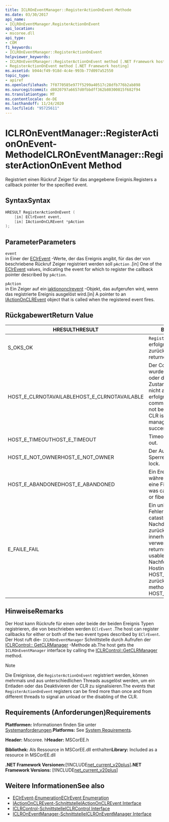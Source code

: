 ```yaml
---
title: ICLROnEventManager::RegisterActionOnEvent-Methode
ms.date: 03/30/2017
api_name:
- ICLROnEventManager.RegisterActionOnEvent
api_location:
- mscoree.dll
api_type:
- COM
f1_keywords:
- ICLROnEventManager::RegisterActionOnEvent
helpviewer_keywords:
- ICLROnEventManager::RegisterActionOnEvent method [.NET Framework hosting]
- RegisterActionOnEvent method [.NET Framework hosting]
ms.assetid: b944cf49-918d-4c4e-993b-77d097a52550
topic_type:
- apiref
ms.openlocfilehash: 7f0770585e977f5299a40517c28dfb776b2ab898
ms.sourcegitcommit: d8020797a6657d0fbbdff362b80300815f682f94
ms.translationtype: MT
ms.contentlocale: de-DE
ms.lasthandoff: 11/24/2020
ms.locfileid: "95725611"
---
```

# <a name="iclroneventmanagerregisteractiononevent-method"></a><span data-ttu-id="7d917-102">ICLROnEventManager::RegisterActionOnEvent-Methode</span><span class="sxs-lookup"><span data-stu-id="7d917-102">ICLROnEventManager::RegisterActionOnEvent Method</span></span>

<span data-ttu-id="7d917-103">Registriert einen Rückruf Zeiger für das angegebene Ereignis.</span><span class="sxs-lookup"><span data-stu-id="7d917-103">Registers a callback pointer for the specified event.</span></span>  
  
## <a name="syntax"></a><span data-ttu-id="7d917-104">Syntax</span><span class="sxs-lookup"><span data-stu-id="7d917-104">Syntax</span></span>  
  
```cpp  
HRESULT RegisterActionOnEvent (  
    [in] EClrEvent event,  
    [in] IActionOnCLREvent *pAction  
);  
```  
  
## <a name="parameters"></a><span data-ttu-id="7d917-105">Parameter</span><span class="sxs-lookup"><span data-stu-id="7d917-105">Parameters</span></span>  

 `event`  
 <span data-ttu-id="7d917-106">in Einer der [EClrEvent](eclrevent-enumeration.md) -Werte, der das Ereignis angibt, für das der von beschriebene Rückruf Zeiger registriert werden soll `pAction` .</span><span class="sxs-lookup"><span data-stu-id="7d917-106">[in] One of the [EClrEvent](eclrevent-enumeration.md) values, indicating the event for which to register the callback pointer described by `pAction`.</span></span>  
  
 `pAction`  
 <span data-ttu-id="7d917-107">in Ein Zeiger auf ein [iaktiononclrevent](iactiononclrevent-interface.md) -Objekt, das aufgerufen wird, wenn das registrierte Ereignis ausgelöst wird.</span><span class="sxs-lookup"><span data-stu-id="7d917-107">[in] A pointer to an [IActionOnCLREvent](iactiononclrevent-interface.md) object that is called when the registered event fires.</span></span>  
  
## <a name="return-value"></a><span data-ttu-id="7d917-108">Rückgabewert</span><span class="sxs-lookup"><span data-stu-id="7d917-108">Return Value</span></span>  
  
|<span data-ttu-id="7d917-109">HRESULT</span><span class="sxs-lookup"><span data-stu-id="7d917-109">HRESULT</span></span>|<span data-ttu-id="7d917-110">BESCHREIBUNG</span><span class="sxs-lookup"><span data-stu-id="7d917-110">Description</span></span>|  
|-------------|-----------------|  
|<span data-ttu-id="7d917-111">S_OK</span><span class="sxs-lookup"><span data-stu-id="7d917-111">S_OK</span></span>|<span data-ttu-id="7d917-112">`RegisterActionOnEvent` wurde erfolgreich zurückgegeben.</span><span class="sxs-lookup"><span data-stu-id="7d917-112">`RegisterActionOnEvent` returned successfully.</span></span>|  
|<span data-ttu-id="7d917-113">HOST_E_CLRNOTAVAILABLE</span><span class="sxs-lookup"><span data-stu-id="7d917-113">HOST_E_CLRNOTAVAILABLE</span></span>|<span data-ttu-id="7d917-114">Der Common Language Runtime (CLR) wurde nicht in einen Prozess geladen, oder die CLR befindet sich in einem Zustand, in dem Sie verwalteten Code nicht ausführen oder den-Befehl nicht erfolgreich verarbeiten kann.</span><span class="sxs-lookup"><span data-stu-id="7d917-114">The common language runtime (CLR) has not been loaded into a process, or the CLR is in a state in which it cannot run managed code or process the call successfully.</span></span>|  
|<span data-ttu-id="7d917-115">HOST_E_TIMEOUT</span><span class="sxs-lookup"><span data-stu-id="7d917-115">HOST_E_TIMEOUT</span></span>|<span data-ttu-id="7d917-116">Timeout des Aufrufes.</span><span class="sxs-lookup"><span data-stu-id="7d917-116">The call timed out.</span></span>|  
|<span data-ttu-id="7d917-117">HOST_E_NOT_OWNER</span><span class="sxs-lookup"><span data-stu-id="7d917-117">HOST_E_NOT_OWNER</span></span>|<span data-ttu-id="7d917-118">Der Aufrufer ist nicht Besitzer der Sperre.</span><span class="sxs-lookup"><span data-stu-id="7d917-118">The caller does not own the lock.</span></span>|  
|<span data-ttu-id="7d917-119">HOST_E_ABANDONED</span><span class="sxs-lookup"><span data-stu-id="7d917-119">HOST_E_ABANDONED</span></span>|<span data-ttu-id="7d917-120">Ein Ereignis wurde abgebrochen, während ein blockierter Thread oder eine Fiber darauf wartete.</span><span class="sxs-lookup"><span data-stu-id="7d917-120">An event was canceled while a blocked thread or fiber was waiting on it.</span></span>|  
|<span data-ttu-id="7d917-121">E_FAIL</span><span class="sxs-lookup"><span data-stu-id="7d917-121">E_FAIL</span></span>|<span data-ttu-id="7d917-122">Ein unbekannter schwerwiegender Fehler ist aufgetreten.</span><span class="sxs-lookup"><span data-stu-id="7d917-122">An unknown catastrophic failure occurred.</span></span> <span data-ttu-id="7d917-123">Nachdem eine Methode E_FAIL zurückgegeben hat, kann die CLR innerhalb des Prozesses nicht mehr verwendet werden.</span><span class="sxs-lookup"><span data-stu-id="7d917-123">After a method returns E_FAIL, the CLR is no longer usable within the process.</span></span> <span data-ttu-id="7d917-124">Nachfolgende Aufrufe von Hostingmethoden geben HOST_E_CLRNOTAVAILABLE zurück.</span><span class="sxs-lookup"><span data-stu-id="7d917-124">Subsequent calls to hosting methods return HOST_E_CLRNOTAVAILABLE.</span></span>|  
  
## <a name="remarks"></a><span data-ttu-id="7d917-125">Hinweise</span><span class="sxs-lookup"><span data-stu-id="7d917-125">Remarks</span></span>  

 <span data-ttu-id="7d917-126">Der Host kann Rückrufe für einen oder beide der beiden Ereignis Typen registrieren, die von beschrieben werden `EClrEvent` .</span><span class="sxs-lookup"><span data-stu-id="7d917-126">The host can register callbacks for either or both of the two event types described by `EClrEvent`.</span></span> <span data-ttu-id="7d917-127">Der Host ruft die- `ICLROnEventManager` Schnittstelle durch Aufrufen der [ICLRControl:: GetCLRManager](iclrcontrol-getclrmanager-method.md) -Methode ab.</span><span class="sxs-lookup"><span data-stu-id="7d917-127">The host gets the `ICLROnEventManager` interface by calling the [ICLRControl::GetCLRManager](iclrcontrol-getclrmanager-method.md) method.</span></span>  
  
> [!NOTE]
> <span data-ttu-id="7d917-128">Die Ereignisse, die `RegisterActionOnEvent` registriert werden, können mehrmals und aus unterschiedlichen Threads ausgelöst werden, um ein Entladen oder das Deaktivieren der CLR zu signalisieren.</span><span class="sxs-lookup"><span data-stu-id="7d917-128">The events that `RegisterActionOnEvent` registers can be fired more than once and from different threads to signal an unload or the disabling of the CLR.</span></span>  
  
## <a name="requirements"></a><span data-ttu-id="7d917-129">Requirements (Anforderungen)</span><span class="sxs-lookup"><span data-stu-id="7d917-129">Requirements</span></span>  

 <span data-ttu-id="7d917-130">**Plattformen:** Informationen finden Sie unter [Systemanforderungen](../../get-started/system-requirements.md).</span><span class="sxs-lookup"><span data-stu-id="7d917-130">**Platforms:** See [System Requirements](../../get-started/system-requirements.md).</span></span>  
  
 <span data-ttu-id="7d917-131">**Header:** Mscoree. h</span><span class="sxs-lookup"><span data-stu-id="7d917-131">**Header:** MSCorEE.h</span></span>  
  
 <span data-ttu-id="7d917-132">**Bibliothek:** Als Ressource in MSCorEE.dll enthalten</span><span class="sxs-lookup"><span data-stu-id="7d917-132">**Library:** Included as a resource in MSCorEE.dll</span></span>  
  
 <span data-ttu-id="7d917-133">**.NET Framework Versionen:**[!INCLUDE[net_current_v20plus](../../../../includes/net-current-v20plus-md.md)]</span><span class="sxs-lookup"><span data-stu-id="7d917-133">**.NET Framework Versions:** [!INCLUDE[net_current_v20plus](../../../../includes/net-current-v20plus-md.md)]</span></span>  
  
## <a name="see-also"></a><span data-ttu-id="7d917-134">Weitere Informationen</span><span class="sxs-lookup"><span data-stu-id="7d917-134">See also</span></span>

- [<span data-ttu-id="7d917-135">EClrEvent-Enumeration</span><span class="sxs-lookup"><span data-stu-id="7d917-135">EClrEvent Enumeration</span></span>](eclrevent-enumeration.md)
- [<span data-ttu-id="7d917-136">IActionOnCLREvent-Schnittstelle</span><span class="sxs-lookup"><span data-stu-id="7d917-136">IActionOnCLREvent Interface</span></span>](iactiononclrevent-interface.md)
- [<span data-ttu-id="7d917-137">ICLRControl-Schnittstelle</span><span class="sxs-lookup"><span data-stu-id="7d917-137">ICLRControl Interface</span></span>](iclrcontrol-interface.md)
- [<span data-ttu-id="7d917-138">ICLROnEventManager-Schnittstelle</span><span class="sxs-lookup"><span data-stu-id="7d917-138">ICLROnEventManager Interface</span></span>](iclroneventmanager-interface.md)

